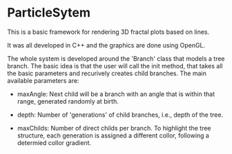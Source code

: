 ParticleSytem
=============

This is a basic framework for rendering 3D fractal plots based on lines. 

It was all developed in C++ and the graphics are done using OpenGL. 

The whole system is developed around the 'Branch' class that models a tree branch. The basic idea is that the user will call the init method, that takes all the basic parameters and recurively creates child branches. The main available parameters are: 

- maxAngle: Next child will be a branch with an angle that is within that range, generated randomly at birth. 

- depth: Number of 'generations' of child branches, i.e., depth of the tree. 

- maxChilds: Number of direct childs per branch. To highlight the tree structure, each generation is assigned a different collor, following a determied collor gradient.